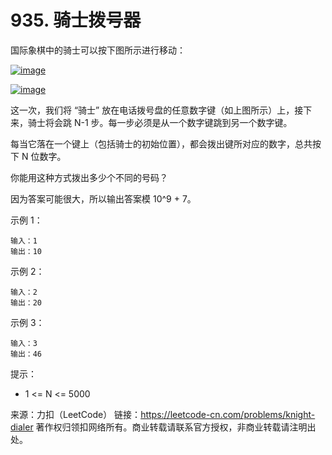 # 935. 骑士拨号器

国际象棋中的骑士可以按下图所示进行移动：

[![image](https://user-images.githubusercontent.com/12479470/91164419-8fb1d000-e701-11ea-9c49-c0254e9f2c92.png)](https://user-images.githubusercontent.com/12479470/91164419-8fb1d000-e701-11ea-9c49-c0254e9f2c92.png)

[![image](https://user-images.githubusercontent.com/12479470/91164392-87599500-e701-11ea-950c-667affdaf74f.png)](https://user-images.githubusercontent.com/12479470/91164392-87599500-e701-11ea-950c-667affdaf74f.png)

这一次，我们将 “骑士” 放在电话拨号盘的任意数字键（如上图所示）上，接下来，骑士将会跳 N-1 步。每一步必须是从一个数字键跳到另一个数字键。

每当它落在一个键上（包括骑士的初始位置），都会拨出键所对应的数字，总共按下 N 位数字。

你能用这种方式拨出多少个不同的号码？

因为答案可能很大，所以输出答案模 10^9 + 7。

示例 1：

```text
输入：1
输出：10
```

示例 2：

```text
输入：2
输出：20
```

示例 3：

```text
输入：3
输出：46
```

提示：

- 1 <= N <= 5000

来源：力扣（LeetCode）
链接：<https://leetcode-cn.com/problems/knight-dialer>
著作权归领扣网络所有。商业转载请联系官方授权，非商业转载请注明出处。
